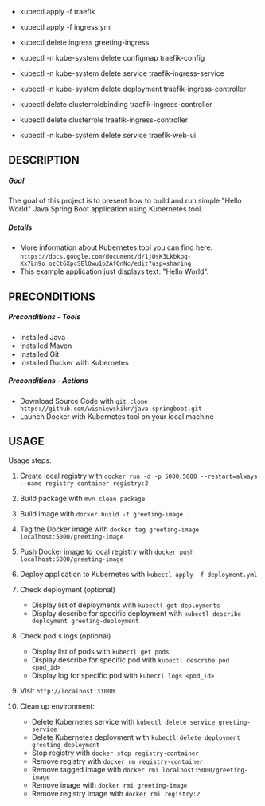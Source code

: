 * kubectl apply -f traefik
* kubectl apply -f ingress.yml

* kubectl delete ingress greeting-ingress
* kubectl -n kube-system delete configmap traefik-config
* kubectl -n kube-system delete service traefik-ingress-service
* kubectl -n kube-system delete deployment traefik-ingress-controller
* kubectl delete clusterrolebinding traefik-ingress-controller
* kubectl delete clusterrole traefik-ingress-controller
* kubectl -n kube-system delete service traefik-web-ui

DESCRIPTION
-----------

##### Goal
The goal of this project is to present how to build and run simple "Hello World" Java Spring Boot application using Kubernetes tool.


##### Details
* More information about Kubernetes tool you can find here: `https://docs.google.com/document/d/1jOsK3Lkbkoq-Xx7Ln9o_ozCt6XpcSElOwu1o2AfQnNc/edit?usp=sharing`
* This example application just displays text: "Hello World".


PRECONDITIONS
-------------

##### Preconditions - Tools
* Installed Java
* Installed Maven
* Installed Git
* Installed Docker with Kubernetes

##### Preconditions - Actions
* Download Source Code with `git clone https://github.com/wisniewskikr/java-springboot.git`
* Launch Docker with Kubernetes tool on your local machine


USAGE
-----

Usage steps:

1. Create local registry with `docker run -d -p 5000:5000 --restart=always --name registry-container registry:2`
2. Build package with `mvn clean package`
3. Build image with `docker build -t greeting-image .`
4. Tag the Docker image with `docker tag greeting-image localhost:5000/greeting-image`
5. Push Docker image to local registry with `docker push localhost:5000/greeting-image`
6. Deploy application to Kubernetes with `kubectl apply -f deployment.yml`
7. Check deployment (optional)

    * Display list of deployments with `kubectl get deployments`
    * Display describe for specific deployment with `kubectl describe deployment greeting-deployment`
7. Check pod`s logs (optional)

    * Display list of pods with `kubectl get pods`
    * Display describe for specific pod with `kubectl describe pod <pod_id>`
    * Display log for specific pod with `kubectl logs <pod_id>`
8. Visit `http://localhost:31000`
9. Clean up environment:

    * Delete Kubernetes service with `kubectl delete service greeting-service`
    * Delete Kubernetes deployment with `kubectl delete deployment greeting-deployment`
    * Stop registry with `docker stop registry-container`
    * Remove registry with `docker rm registry-container`
    * Remove tagged image with `docker rmi localhost:5000/greeting-image`
    * Remove image with `docker rmi greeting-image`
    * Remove registry image with `docker rmi registry:2`
